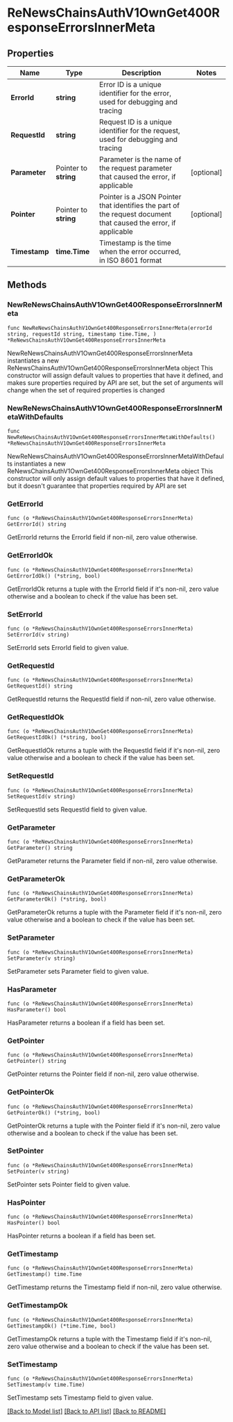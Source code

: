 # ReNewsChainsAuthV1OwnGet400ResponseErrorsInnerMeta

## Properties

Name | Type | Description | Notes
------------ | ------------- | ------------- | -------------
**ErrorId** | **string** | Error ID is a unique identifier for the error, used for debugging and tracing | 
**RequestId** | **string** | Request ID is a unique identifier for the request, used for debugging and tracing | 
**Parameter** | Pointer to **string** | Parameter is the name of the request parameter that caused the error, if applicable | [optional] 
**Pointer** | Pointer to **string** | Pointer is a JSON Pointer that identifies the part of the request document that caused the error, if applicable | [optional] 
**Timestamp** | **time.Time** | Timestamp is the time when the error occurred, in ISO 8601 format | 

## Methods

### NewReNewsChainsAuthV1OwnGet400ResponseErrorsInnerMeta

`func NewReNewsChainsAuthV1OwnGet400ResponseErrorsInnerMeta(errorId string, requestId string, timestamp time.Time, ) *ReNewsChainsAuthV1OwnGet400ResponseErrorsInnerMeta`

NewReNewsChainsAuthV1OwnGet400ResponseErrorsInnerMeta instantiates a new ReNewsChainsAuthV1OwnGet400ResponseErrorsInnerMeta object
This constructor will assign default values to properties that have it defined,
and makes sure properties required by API are set, but the set of arguments
will change when the set of required properties is changed

### NewReNewsChainsAuthV1OwnGet400ResponseErrorsInnerMetaWithDefaults

`func NewReNewsChainsAuthV1OwnGet400ResponseErrorsInnerMetaWithDefaults() *ReNewsChainsAuthV1OwnGet400ResponseErrorsInnerMeta`

NewReNewsChainsAuthV1OwnGet400ResponseErrorsInnerMetaWithDefaults instantiates a new ReNewsChainsAuthV1OwnGet400ResponseErrorsInnerMeta object
This constructor will only assign default values to properties that have it defined,
but it doesn't guarantee that properties required by API are set

### GetErrorId

`func (o *ReNewsChainsAuthV1OwnGet400ResponseErrorsInnerMeta) GetErrorId() string`

GetErrorId returns the ErrorId field if non-nil, zero value otherwise.

### GetErrorIdOk

`func (o *ReNewsChainsAuthV1OwnGet400ResponseErrorsInnerMeta) GetErrorIdOk() (*string, bool)`

GetErrorIdOk returns a tuple with the ErrorId field if it's non-nil, zero value otherwise
and a boolean to check if the value has been set.

### SetErrorId

`func (o *ReNewsChainsAuthV1OwnGet400ResponseErrorsInnerMeta) SetErrorId(v string)`

SetErrorId sets ErrorId field to given value.


### GetRequestId

`func (o *ReNewsChainsAuthV1OwnGet400ResponseErrorsInnerMeta) GetRequestId() string`

GetRequestId returns the RequestId field if non-nil, zero value otherwise.

### GetRequestIdOk

`func (o *ReNewsChainsAuthV1OwnGet400ResponseErrorsInnerMeta) GetRequestIdOk() (*string, bool)`

GetRequestIdOk returns a tuple with the RequestId field if it's non-nil, zero value otherwise
and a boolean to check if the value has been set.

### SetRequestId

`func (o *ReNewsChainsAuthV1OwnGet400ResponseErrorsInnerMeta) SetRequestId(v string)`

SetRequestId sets RequestId field to given value.


### GetParameter

`func (o *ReNewsChainsAuthV1OwnGet400ResponseErrorsInnerMeta) GetParameter() string`

GetParameter returns the Parameter field if non-nil, zero value otherwise.

### GetParameterOk

`func (o *ReNewsChainsAuthV1OwnGet400ResponseErrorsInnerMeta) GetParameterOk() (*string, bool)`

GetParameterOk returns a tuple with the Parameter field if it's non-nil, zero value otherwise
and a boolean to check if the value has been set.

### SetParameter

`func (o *ReNewsChainsAuthV1OwnGet400ResponseErrorsInnerMeta) SetParameter(v string)`

SetParameter sets Parameter field to given value.

### HasParameter

`func (o *ReNewsChainsAuthV1OwnGet400ResponseErrorsInnerMeta) HasParameter() bool`

HasParameter returns a boolean if a field has been set.

### GetPointer

`func (o *ReNewsChainsAuthV1OwnGet400ResponseErrorsInnerMeta) GetPointer() string`

GetPointer returns the Pointer field if non-nil, zero value otherwise.

### GetPointerOk

`func (o *ReNewsChainsAuthV1OwnGet400ResponseErrorsInnerMeta) GetPointerOk() (*string, bool)`

GetPointerOk returns a tuple with the Pointer field if it's non-nil, zero value otherwise
and a boolean to check if the value has been set.

### SetPointer

`func (o *ReNewsChainsAuthV1OwnGet400ResponseErrorsInnerMeta) SetPointer(v string)`

SetPointer sets Pointer field to given value.

### HasPointer

`func (o *ReNewsChainsAuthV1OwnGet400ResponseErrorsInnerMeta) HasPointer() bool`

HasPointer returns a boolean if a field has been set.

### GetTimestamp

`func (o *ReNewsChainsAuthV1OwnGet400ResponseErrorsInnerMeta) GetTimestamp() time.Time`

GetTimestamp returns the Timestamp field if non-nil, zero value otherwise.

### GetTimestampOk

`func (o *ReNewsChainsAuthV1OwnGet400ResponseErrorsInnerMeta) GetTimestampOk() (*time.Time, bool)`

GetTimestampOk returns a tuple with the Timestamp field if it's non-nil, zero value otherwise
and a boolean to check if the value has been set.

### SetTimestamp

`func (o *ReNewsChainsAuthV1OwnGet400ResponseErrorsInnerMeta) SetTimestamp(v time.Time)`

SetTimestamp sets Timestamp field to given value.



[[Back to Model list]](../README.md#documentation-for-models) [[Back to API list]](../README.md#documentation-for-api-endpoints) [[Back to README]](../README.md)


